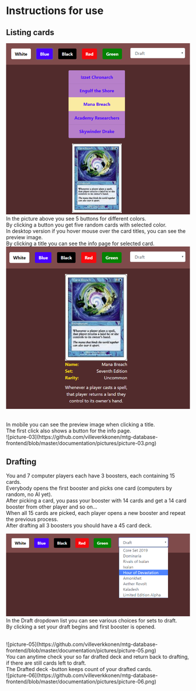 # Instructions for use

## Listing cards

![picture-01](https://github.com/villeverkkonen/mtg-database-frontend/blob/master/documentation/pictures/picture-01.png)
<br />
In the picture above you see 5 buttons for different colors.
<br />
By clicking a button you get five random cards with selected color.
<br />
In desktop version if you hover mouse over the card titles, you can see the preview image.
<br />
By clicking a title you can see the info page for selected card.
<br />
![picture-02](https://github.com/villeverkkonen/mtg-database-frontend/blob/master/documentation/pictures/picture-02.png)

<br />
In mobile you can see the preview image when clicking a title.
<br />
The first click also shows a button for the info page.
<br />
![picture-03](https://github.com/villeverkkonen/mtg-database-frontend/blob/master/documentation/pictures/picture-03.png)

## Drafting

You and 7 computer players each have 3 boosters, each containing 15 cards.
<br />
Everybody opens the first booster and picks one card (computers by random, no AI yet).
<br />
After picking a card, you pass your booster with 14 cards and get a 14 card booster from other player and so on...
<br />
When all 15 cards are picked, each player opens a new booster and repeat the previous process.
<br />
After drafting all 3 boosters you should have a 45 card deck.
<br />

![picture-04](https://github.com/villeverkkonen/mtg-database-frontend/blob/master/documentation/pictures/picture-04.png)
<br />
In the Draft dropdown list you can see various choices for sets to draft.
<br />
By clicking a set your draft begins and first booster is opened.

<br />
![picture-05](https://github.com/villeverkkonen/mtg-database-frontend/blob/master/documentation/pictures/picture-05.png)

<br />
You can anytime check your so far drafted deck and return back to drafting, if there are still cards left to draft.
<br />
The Drafted deck -button keeps count of your drafted cards.

<br />
![picture-06](https://github.com/villeverkkonen/mtg-database-frontend/blob/master/documentation/pictures/picture-06.png)